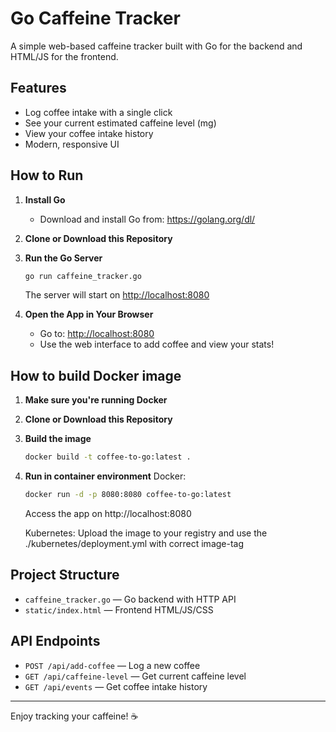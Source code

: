 # Go Caffeine Tracker

A simple web-based caffeine tracker built with Go for the backend and HTML/JS for the frontend.

## Features
- Log coffee intake with a single click
- See your current estimated caffeine level (mg)
- View your coffee intake history
- Modern, responsive UI

## How to Run

1. **Install Go**
   - Download and install Go from: https://golang.org/dl/

2. **Clone or Download this Repository**

3. **Run the Go Server**
   ```sh
   go run caffeine_tracker.go
   ```
   The server will start on [http://localhost:8080](http://localhost:8080)

4. **Open the App in Your Browser**
   - Go to: [http://localhost:8080](http://localhost:8080)
   - Use the web interface to add coffee and view your stats!

## How to build Docker image

1. **Make sure you're running Docker**

2. **Clone or Download this Repository**

3. **Build the image**
   ```sh
   docker build -t coffee-to-go:latest .
   ```
4. **Run in container environment**
   Docker: 
   ```sh
   docker run -d -p 8080:8080 coffee-to-go:latest
   ```
   Access the app on http://localhost:8080

   Kubernetes:
   Upload the image to your registry and use the ./kubernetes/deployment.yml with correct image-tag

## Project Structure

- `caffeine_tracker.go` — Go backend with HTTP API
- `static/index.html` — Frontend HTML/JS/CSS

## API Endpoints
- `POST /api/add-coffee` — Log a new coffee
- `GET /api/caffeine-level` — Get current caffeine level
- `GET /api/events` — Get coffee intake history

---

Enjoy tracking your caffeine! ☕ 
